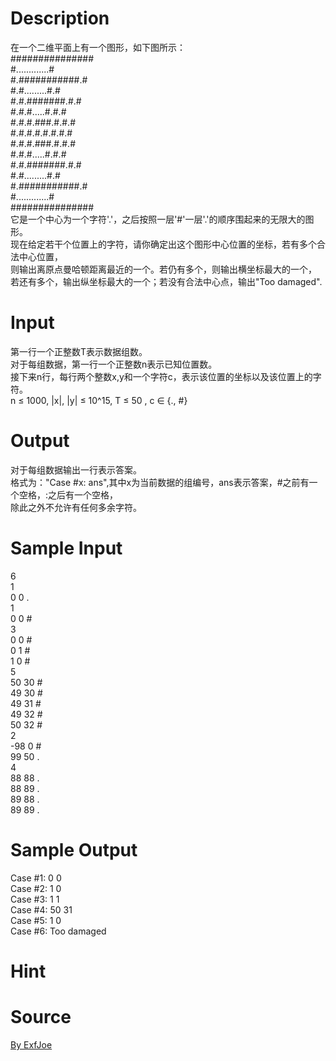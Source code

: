 
# Description

<div class="content"><div>在一个二维平面上有一个图形，如下图所示：</div>
<div>###############</div>
<div>#.............#</div>
<div>#.###########.#</div>
<div>#.#.........#.#</div>
<div>#.#.#######.#.#</div>
<div>#.#.#.....#.#.#</div>
<div>#.#.#.###.#.#.#</div>
<div>#.#.#.#.#.#.#.#</div>
<div>#.#.#.###.#.#.#</div>
<div>#.#.#.....#.#.#</div>
<div>#.#.#######.#.#</div>
<div>#.#.........#.#</div>
<div>#.###########.#</div>
<div>#.............#</div>
<div>###############</div>
<div>它是一个中心为一个字符&#39;.&#39;，之后按照一层&#39;#&#39;一层&#39;.&#39;的顺序围起来的无限大的图形。</div>
<div>现在给定若干个位置上的字符，请你确定出这个图形中心位置的坐标，若有多个合法中心位置，</div>
<div>则输出离原点曼哈顿距离最近的一个。若仍有多个，则输出横坐标最大的一个，</div>
<div>若还有多个，输出纵坐标最大的一个；若没有合法中心点，输出&#34;Too damaged&#34;.</div></div>

# Input

<div class="content"><div>第一行一个正整数T表示数据组数。</div>
<div>对于每组数据，第一行一个正整数n表示已知位置数。</div>
<div>接下来n行，每行两个整数x,y和一个字符c，表示该位置的坐标以及该位置上的字符。</div>
<div>n ≤ 1000, |x|, |y| ≤ 10^15, T ≤ 50 , c ∈ {., #}</div></div>

# Output

<div class="content"><div>对于每组数据输出一行表示答案。</div>
<div>格式为：&#34;Case #x: ans&#34;,其中x为当前数据的组编号，ans表示答案，#之前有一个空格，:之后有一个空格，</div>
<div>除此之外不允许有任何多余字符。</div></div>

# Sample Input

<div class="content"><span class="sampledata">6<br/>
1<br/>
0 0 .<br/>
1<br/>
0 0 #<br/>
3<br/>
0 0 #<br/>
0 1 #<br/>
1 0 #<br/>
5<br/>
50 30 #<br/>
49 30 #<br/>
49 31 #<br/>
49 32 #<br/>
50 32 #<br/>
2<br/>
-98 0 #<br/>
99 50 .<br/>
4<br/>
88 88 .<br/>
88 89 .<br/>
89 88 .<br/>
89 89 .</span></div>

# Sample Output

<div class="content"><span class="sampledata">Case #1: 0 0<br/>
Case #2: 1 0<br/>
Case #3: 1 1<br/>
Case #4: 50 31<br/>
Case #5: 1 0<br/>
Case #6: Too damaged<br/>
</span></div>

# Hint

<div class="content"><p></p></div>

# Source

<div class="content"><p><a href="problemset.php?search=By ExfJoe">By ExfJoe</a></p></div>

